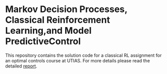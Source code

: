 # Markov Decision Processes, Classical Reinforcement Learning,and Model PredictiveControl
This repository contains the solution code for a classical RL assignment for an optimal controls course at UTIAS. For more details please read the detailed [report](AER1517_Assignment_2.pdf).
